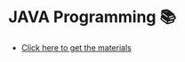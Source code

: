 # JAVA Programming 📚
- [Click here to get the materials](https://drive.google.com/drive/folders/1xLF9ygCnWlfyOocrToINvTmAkcTFExeZ?usp=sharing)